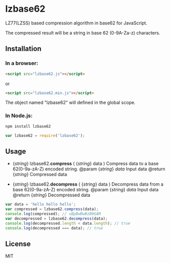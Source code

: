 lzbase62
========

LZ77(LZSS) based compression algorithm in base62 for JavaScript.

The compressed result will be a string in base 62 (0-9A-Za-z) characters.


## Installation

### In a browser:

```html
<script src="lzbase62.js"></script>
```

or

```html
<script src="lzbase62.min.js"></script>
```

The object named "lzbase62" will defined in the global scope.


### In Node.js:

```bash
npm install lzbase62
```

```javascript
var lzbase62 = require('lzbase62');
```

## Usage

* {_string_} lzbase62.**compress** ( {_string_} data )
  Compress data to a base 62(0-9a-zA-Z) encoded string.
  @param {_string_} _data_ Input data
  @return {_string_} Compressed data

* {_string_} lzbase62.**decompress** ( {_string_} data )
  Decompress data from a base 62(0-9a-zA-Z) encoded string.
  @param {_string_} _data_ Input data
  @return {_string_} Decompressed data

```javascript
var data = 'hello hello hello';
var compressed = lzbase62.compress(data);
console.log(compressed); // sBpBwBwBzB9GAM
var decompressed = lzbase62.decompress(data);
console.log(decompressed.length < data.length); // true
console.log(decompressed === data); // true
```

## License

MIT


